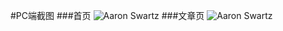 #PC端截图
###首页
![Aaron Swartz](https://github.com/wslongchen/AnnHome/blob/master/WPF客户端/截图/index.png)
###文章页
![Aaron Swartz](https://github.com/wslongchen/AnnHome/blob/master/WPF客户端/截图/articles.png)
